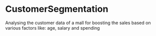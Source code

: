 # CustomerSegmentation
Analysing the customer data of a mall for boosting the sales based on various factors like: age, salary and spending
